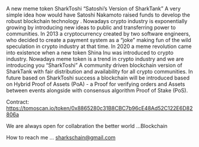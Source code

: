 A  new meme token SharkToshi “Satoshi’s Version of SharkTank” A very simple idea how would have Satoshi Nakamoto raised funds to develop the robust blockchain technology . Nowadays crypto industry is exponentially growing by introducing new ideas to public and transferring power to communities. In 2013 a cryptocurrency created by two software engineers, who decided to create a payment system as a “joke” making fun of the wild speculation in crypto industry at that time. In 2020 a meme revolution came into existence when a new token Shina Inu was introduced to crypto industry. Nowadays meme token is a trend in crypto industry and we are introducing you “SharkToshi” A community driven blockchain version of SharkTank with fair distribution and availability for all crypto communities. In future based on SharkToshi success a blockchain will be introduced based on Hybrid Proof of Assets (PoA) - a Proof for verifying orders and Assets between events alongside with consensus algorithm Proof of Stake (PoS).
  
  
  Contract: https://tomoscan.io/token/0x8865280c31B8CBC7b96cE48Ad52C122E6D82806a
 
 
 We are always open for collabration the better world ...Blockchain
 
 How to reach me ... sharkschain@gmail.com


